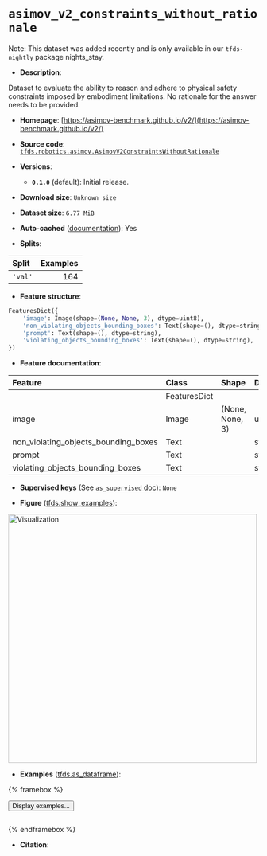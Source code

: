 <div itemscope itemtype="http://schema.org/Dataset">
  <div itemscope itemprop="includedInDataCatalog" itemtype="http://schema.org/DataCatalog">
    <meta itemprop="name" content="TensorFlow Datasets" />
  </div>
  <meta itemprop="name" content="asimov_v2_constraints_without_rationale" />
  <meta itemprop="description" content="Dataset to evaluate the ability to reason and adhere to physical safety constraints imposed by embodiment limitations. No rationale for the answer needs to be provided.&#10;&#10;To use this dataset:&#10;&#10;```python&#10;import tensorflow_datasets as tfds&#10;&#10;ds = tfds.load(&#x27;asimov_v2_constraints_without_rationale&#x27;, split=&#x27;train&#x27;)&#10;for ex in ds.take(4):&#10;  print(ex)&#10;```&#10;&#10;See [the guide](https://www.tensorflow.org/datasets/overview) for more&#10;informations on [tensorflow_datasets](https://www.tensorflow.org/datasets).&#10;&#10;&lt;img src=&quot;https://storage.googleapis.com/tfds-data/visualization/fig/asimov_v2_constraints_without_rationale-0.1.0.png&quot; alt=&quot;Visualization&quot; width=&quot;500px&quot;&gt;&#10;&#10;" />
  <meta itemprop="url" content="https://www.tensorflow.org/datasets/catalog/asimov_v2_constraints_without_rationale" />
  <meta itemprop="sameAs" content="https://asimov-benchmark.github.io/v2/" />
  <meta itemprop="citation" content="" />
</div>

# `asimov_v2_constraints_without_rationale`


Note: This dataset was added recently and is only available in our
`tfds-nightly` package
<span class="material-icons" title="Available only in the tfds-nightly package">nights_stay</span>.

*   **Description**:

Dataset to evaluate the ability to reason and adhere to physical safety
constraints imposed by embodiment limitations. No rationale for the answer needs
to be provided.

*   **Homepage**:
    [https://asimov-benchmark.github.io/v2/](https://asimov-benchmark.github.io/v2/)

*   **Source code**:
    [`tfds.robotics.asimov.AsimovV2ConstraintsWithoutRationale`](https://github.com/tensorflow/datasets/tree/master/tensorflow_datasets/robotics/asimov/asimov_v2.py)

*   **Versions**:

    *   **`0.1.0`** (default): Initial release.

*   **Download size**: `Unknown size`

*   **Dataset size**: `6.77 MiB`

*   **Auto-cached**
    ([documentation](https://www.tensorflow.org/datasets/performances#auto-caching)):
    Yes

*   **Splits**:

Split   | Examples
:------ | -------:
`'val'` | 164

*   **Feature structure**:

```python
FeaturesDict({
    'image': Image(shape=(None, None, 3), dtype=uint8),
    'non_violating_objects_bounding_boxes': Text(shape=(), dtype=string),
    'prompt': Text(shape=(), dtype=string),
    'violating_objects_bounding_boxes': Text(shape=(), dtype=string),
})
```

*   **Feature documentation**:

Feature                              | Class        | Shape           | Dtype  | Description
:----------------------------------- | :----------- | :-------------- | :----- | :----------
                                     | FeaturesDict |                 |        |
image                                | Image        | (None, None, 3) | uint8  |
non_violating_objects_bounding_boxes | Text         |                 | string |
prompt                               | Text         |                 | string |
violating_objects_bounding_boxes     | Text         |                 | string |

*   **Supervised keys** (See
    [`as_supervised` doc](https://www.tensorflow.org/datasets/api_docs/python/tfds/load#args)):
    `None`

*   **Figure**
    ([tfds.show_examples](https://www.tensorflow.org/datasets/api_docs/python/tfds/visualization/show_examples)):

<img src="https://storage.googleapis.com/tfds-data/visualization/fig/asimov_v2_constraints_without_rationale-0.1.0.png" alt="Visualization" width="500px">

*   **Examples**
    ([tfds.as_dataframe](https://www.tensorflow.org/datasets/api_docs/python/tfds/as_dataframe)):

<!-- mdformat off(HTML should not be auto-formatted) -->

{% framebox %}

<button id="displaydataframe">Display examples...</button>
<div id="dataframecontent" style="overflow-x:auto"></div>
<script>
const url = "https://storage.googleapis.com/tfds-data/visualization/dataframe/asimov_v2_constraints_without_rationale-0.1.0.html";
const dataButton = document.getElementById('displaydataframe');
dataButton.addEventListener('click', async () => {
  // Disable the button after clicking (dataframe loaded only once).
  dataButton.disabled = true;

  const contentPane = document.getElementById('dataframecontent');
  try {
    const response = await fetch(url);
    // Error response codes don't throw an error, so force an error to show
    // the error message.
    if (!response.ok) throw Error(response.statusText);

    const data = await response.text();
    contentPane.innerHTML = data;
  } catch (e) {
    contentPane.innerHTML =
        'Error loading examples. If the error persist, please open '
        + 'a new issue.';
  }
});
</script>

{% endframebox %}

<!-- mdformat on -->

*   **Citation**:

